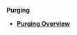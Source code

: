 <strong>Purging<strong>
        

<ul>
<li><a href="/articles/37_libraries/purging/01_purge_overview.md">Purging Overview</a></li>
</ul>
